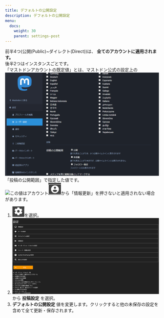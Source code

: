 ```yaml
---
title: デフォルトの公開設定
description: デフォルトの公開設定
menu:
  docs:
    weight: 30
    parent: settings-post
---
```



前半4つ(公開(Public)~ダイレクト(Direct))は、 __全てのアカウントに適用されます。__  
後半2つはインスタンスごとです。  
「マストドンアカウントの既定値」とは、マストドン公式の設定上の  
![settings7](https://raw.githubusercontent.com/cutls/TheDeskDocs/master/media/settings7.png)  
「投稿の公開範囲」で指定した値です。  
<img src="https://twemoji.maxcdn.com/v/12.1.6/72x72/26a0.png" width="20">この値はアカウント![account2](https://raw.githubusercontent.com/cutls/TheDeskDocs/master/media/account2.png)から「情報更新」を押さないと適用されない場合があります。  

1. ![settings1](https://raw.githubusercontent.com/cutls/TheDeskDocs/master/media/settings1.png)を選択。
1. ![settings2](https://raw.githubusercontent.com/cutls/TheDeskDocs/master/media/settings2.png)から __投稿設定__ を選択。
1.  __デフォルトの公開設定__ 値を変更します。クリックすると他の未保存の設定を含めて全て更新・保存されます。

